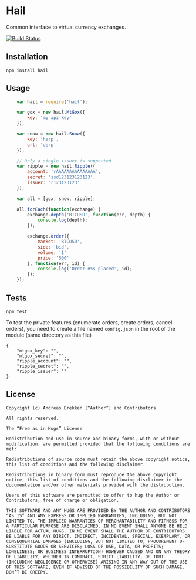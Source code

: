 Hail
===

Common interface to virtual currency exchanges.

[![Build Status](https://travis-ci.org/abrkn/hail.png)](https://travis-ci.org/abrkn/hail)

Installation
---

```
npm install hail
```

Usage
---

```javascript
    var hail = require('hail');

    var gox = new hail.MtGox({
        key: 'my api key'
    });

    var snow = new hail.Snow({
        key: 'herp',
        url: 'derp'
    });

    // Only a single issuer is supported
    var ripple = new hail.Ripple({
        account: 'rAAAAAAAAAAAAAAA',
        secret: 'ssd123123123123',
        issuer: 'r123123123'
    });

    var all = [gox, snow, ripple];

    all.forEach(function(exchange) {
        exchange.depth('BTCUSD', function(err, depth) {
            console.log(depth);
        });

        exchange.order({
            market: 'BTCUSD',
            side: 'bid',
            volume: '1'
            price: '500'
        }, function(err, id) {
            console.log('Order #%s placed', id);
        });
    });

```

Tests
---

```
npm test
```

To test the private features (enumerate orders, create orders, cancel orders), you need to create a file named `config.json` in the root of the module (same directory as this file)

```
{
    "mtgox_key": "",
    "mtgox_secret": "",
    "ripple_account": "",
    "ripple_secret": "",
    "ripple_issuer": ""
}
```

License
---

```
Copyright (c) Andreas Brekken (“Author”) and Contributors

All rights reserved.

The “Free as in Hugs” License

Redistribution and use in source and binary forms, with or without modification, are permitted provided that the following conditions are met:

Redistributions of source code must retain the above copyright notice, this list of conditions and the following disclaimer.

Redistributions in binary form must reproduce the above copyright notice, this list of conditions and the following disclaimer in the documentation and/or other materials provided with the distribution.

Users of this software are permitted to offer to hug the Author or Contributors, free of charge or obligation.

THIS SOFTWARE AND ANY HUGS ARE PROVIDED BY THE AUTHOR AND CONTRIBUTORS “AS IS” AND ANY EXPRESS OR IMPLIED WARRANTIES, INCLUDING, BUT NOT LIMITED TO, THE IMPLIED WARRANTIES OF MERCHANTABILITY AND FITNESS FOR A PARTICULAR PURPOSE ARE DISCLAIMED. IN NO EVENT SHALL ANYONE BE HELD LIABLE FOR ACTUAL HUGS. IN NO EVENT SHALL THE AUTHOR OR CONTRIBUTORS BE LIABLE FOR ANY DIRECT, INDIRECT, INCIDENTAL, SPECIAL, EXEMPLARY, OR CONSEQUENTIAL DAMAGES (INCLUDING, BUT NOT LIMITED TO, PROCUREMENT OF SUBSTITUTE GOODS OR SERVICES; LOSS OF USE, DATA, OR PROFITS; LONELINESS; OR BUSINESS INTERRUPTION) HOWEVER CAUSED AND ON ANY THEORY OF LIABILITY, WHETHER IN CONTRACT, STRICT LIABILITY, OR TORT (INCLUDING NEGLIGENCE OR OTHERWISE) ARISING IN ANY WAY OUT OF THE USE OF THIS SOFTWARE, EVEN IF ADVISED OF THE POSSIBILITY OF SUCH DAMAGE. DON’T BE CREEPY.
```
